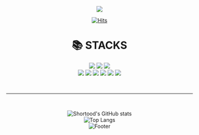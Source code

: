 <div align = center>
<img src="https://capsule-render.vercel.app/api?type=waving&color=3CB371&height=150&section=header&text=Hi!%20I'm%20Yechan!😄&fontSize=60"/>

[![Hits](https://hits.seeyoufarm.com/api/count/incr/badge.svg?url=https%3A%2F%2Fgithub.com%2FShortood&count_bg=%2379C83D&title_bg=%23555555&icon=&icon_color=%23E7E7E7&title=hits&edge_flat=false)](https://hits.seeyoufarm.com)

<div align=center><h1>📚 STACKS</h1></div>

<img src="https://img.shields.io/badge/java-007396?style=for-the-badge&logo=java&logoColor=white"> 
<img src="https://img.shields.io/badge/Python-3776AB?style=for-the-badge&logo=python&logoColor=white">
<img src="https://img.shields.io/badge/JavaScript-F7DF1E?style=for-the-badge&logo=JavaScript&logoColor=white">
</br>


<img src="https://img.shields.io/badge/Spring-6DB33F?style=for-the-badge&logo=Spring&logoColor=white">
<img src="https://img.shields.io/badge/SpringBoot-6DB33F?style=for-the-badge&logo=SpringBoot&logoColor=white">
<img src="https://img.shields.io/badge/mysql-4479A1?style=for-the-badge&logo=mysql&logoColor=white">
<img src="https://img.shields.io/badge/github-181717?style=for-the-badge&logo=github&logoColor=white">
<img src="https://img.shields.io/badge/amazonaws-232F3E?style=for-the-badge&logo=amazonaws&logoColor=white">
<img src="https://img.shields.io/badge/docker-2496ED?style=for-the-badge&logo=docker&logoColor=white">








<br><hr><br>

![Shortood's GitHub stats](https://github-readme-stats.vercel.app/api?username=macmorning0116&show_icons=true&theme=tokyonight)
<br>
![Top Langs](https://github-readme-stats.vercel.app/api/top-langs/?username=macmorning0116&layout=compact&theme=tokyonight)
<br>
![Footer](https://capsule-render.vercel.app/api?type=waving&color=3CB371&height=200&section=footer)
</div>
<!--
**Shortood/Shortood** is a ✨ _special_ ✨ repository because its `README.md` (this file) appears on your GitHub profile.

Here are some ideas to get you started:

- 🔭 I’m currently working on ...
- 🌱 I’m currently learning ...
- 👯 I’m looking to collaborate on ...
- 🤔 I’m looking for help with ...
- 💬 Ask me about ...
- 📫 How to reach me: ...
- 😄 Pronouns: ...
- ⚡ Fun fact: ...
-->
